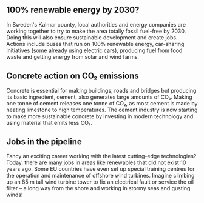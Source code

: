 ## 100% renewable energy by 2030?

In Sweden's Kalmar county, local authorities and energy companies are working together to try to make the area totally fossil fuel-free by 2030. Doing this will also ensure sustainable development and create jobs. Actions include buses that run on 100% renewable energy, car-sharing initiatives (some already using electric cars), producing fuel from food waste and getting energy from solar and wind farms.

## Concrete action on CO₂ emissions

Concrete is essential for making buildings, roads and bridges but producing its basic ingredient, cement, also generates large amounts of CO₂. Making one tonne of cement releases one tonne of CO₂, as most cement is made by heating limestone to high temperatures. The cement industry is now starting to make more sustainable concrete by investing in modern technology and using material that emits less CO₂.

## Jobs in the pipeline

Fancy an exciting career working with the latest cutting-edge technologies? Today, there are many jobs in areas like renewables that did not exist 10 years ago. Some EU countries have even set up special training centres for the operation and maintenance of offshore wind turbines. Imagine climbing up an 85 m tall wind turbine tower to fix an electrical fault or service the oil filter – a long way from the shore and working in stormy seas and gusting winds!